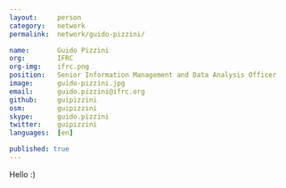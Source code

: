 ```yaml
---
layout:     person
category:   network
permalink:  network/guido-pizzini/

name:       Guido Pizzini
org:        IFRC
org-img:    ifrc.png
position:   Senior Information Management and Data Analysis Officer
image:      guido-pizzini.jpg
email:      guido.pizzini@ifrc.org
github:     guipizzini
osm:        guipizzini
skype:      guido.pizzini
twitter:    guipizzini
languages:  [en]

published: true
---
```


Hello :)
